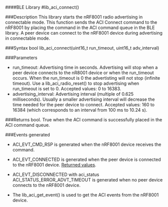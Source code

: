 ####BLE Library
#lib_aci_connect()

###Description
This library starts the nRF8001 radio advertising in connectable mode. This function sends the ACI Connect command to the nRF8001 by placing the command in the ACI command queue in the BLE library.
A peer device can connect to the nRF8001 device during advertising in connectable mode.

###Syntax
    bool lib_aci_connect(uint16_t run_timeout, uint16_t adv_interval)

###Parameters
* run_timeout: Advertising time in seconds. Advertising will stop when a peer device connects to the nR8001 device or when the run_timeout occurs.
               When the run_timeout is 0 the advertisting will not stop (infinite timeout). Use a lib_aci_radio_reset() to stop advertising when run_timeout is set to 0.
               Accepted values: 0 to 16383.
* advertising_interval: Advertising interval (multiple of 0.625 milliseconds). Usually a smaller advertising interval will decrease the time needed for the peer device to connect.
                        Accepted values: 160 to 16384 (which corresponds to an interval from 100 ms to 10.24 s).

###Returns
    bool. True when the ACI command is successfully placed in the ACI command queue.

###Events generated
* ACI_EVT_CMD_RSP is generated when the nRF8001 device receives the command.
* ACI_EVT_CONNECTED is generated when the peer device is connected to the nRF8001 device. [Returned values](https://devzone.nordicsemi.com/nrf8001_ps_v1.2.pdf#G1051027 "Go to nRF8001 PS").
* ACI_EVT_DISCONNECTED with aci_status ACI_STATUS_ERROR_ADVT_TIMEOUT is generated when no peer device connects to the nRF8001 device.
    
* The lib_aci_get_event() is used to get the ACI events from the nRF8001 device.
